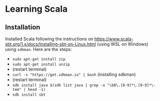 # Learning Scala

## Installation

Installed Scala following the instructions on https://www.scala-sbt.org/1.x/docs/Installing-sbt-on-Linux.html (using WSL on Windows)
using `sdkman`. Here are the steps:
- `sudo apt-get install zip`
- `sudo apt-get install unzip`
- (restart terminal)
- `curl -s "https://get.sdkman.io" | bash` (installing sdkman)
- (restart terminal)
- `sdk install java $(sdk list java | grep -o "\b8\.[0-9]*\.[0-9]*\-tem" | head -1)`
- `sdk install sbt`
